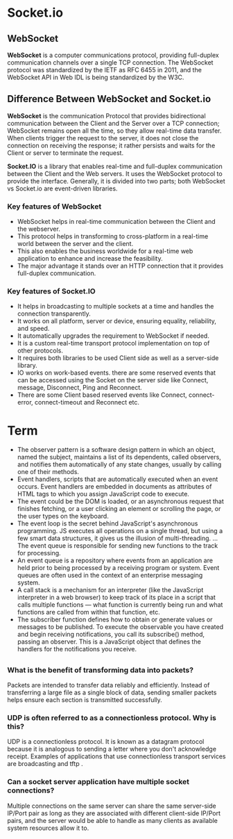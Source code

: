 # Socket.io
## WebSocket
**WebSocket** is a computer communications protocol, providing full-duplex communication channels over a single TCP connection. The WebSocket protocol was standardized by the IETF as RFC 6455 in 2011, and the WebSocket API in Web IDL is being standardized by the W3C.

## Difference Between WebSocket and Socket.io
**WebSocket** is the communication Protocol that provides bidirectional communication between the Client and the Server over a TCP connection; WebSocket remains open all the time, so they allow real-time data transfer. When clients trigger the request to the server, it does not close the connection on receiving the response; it rather persists and waits for the Client or server to terminate the request.

**Socket.IO** is a library that enables real-time and full-duplex communication between the Client and the Web servers. It uses the WebSocket protocol to provide the interface. Generally, it is divided into two parts; both WebSocket vs Socket.io are event-driven libraries.

### **Key features of WebSocket** 

* WebSocket helps in real-time communication between the Client and the webserver.
* This protocol helps in transforming to cross-platform in a real-time world between the server and the client.
* This also enables the business worldwide for a real-time web application to enhance and increase the feasibility.
* The major advantage it stands over an HTTP connection that it provides full-duplex communication.

### **Key features of Socket.IO**
* It helps in broadcasting to multiple sockets at a time and handles the connection transparently.
* It works on all platform, server or device, ensuring equality, reliability, and speed.
* It automatically upgrades the requirement to WebSocket if needed.
* It is a custom real-time transport protocol implementation on top of other protocols.
* It requires both libraries to be used Client side as well as a server-side library.
* IO works on work-based events. there are some reserved events that can be accessed using the Socket on the server side like Connect, message, Disconnect, Ping and Reconnect.
* There are some Client based reserved events like Connect, connect- error, connect-timeout and Reconnect etc.

# Term
* The observer pattern is a software design pattern in which an object, named the subject, maintains a list of its dependents, called observers, and notifies them automatically of any state changes, usually by calling one of their methods.
* Event handlers, scripts that are automatically executed when an event occurs. Event handlers are embedded in documents as attributes of HTML tags to which you assign JavaScript code to execute.
*  The event could be the DOM is loaded, or an asynchronous request that finishes fetching, or a user clicking an element or scrolling the page, or the user types on the keyboard.
* The event loop is the secret behind JavaScript's asynchronous programming. JS executes all operations on a single thread, but using a few smart data structures, it gives us the illusion of multi-threading. ... The event queue is responsible for sending new functions to the track for processing.
* An event queue is a repository where events from an application are held prior to being processed by a receiving program or system. Event queues are often used in the context of an enterprise messaging system.
* A call stack is a mechanism for an interpreter (like the JavaScript interpreter in a web browser) to keep track of its place in a script that calls multiple functions — what function is currently being run and what functions are called from within that function, etc.
* The subscriber function defines how to obtain or generate values or messages to be published. To execute the observable you have created and begin receiving notifications, you call its subscribe() method, passing an observer. This is a JavaScript object that defines the handlers for the notifications you receive.



## 

### What is the benefit of transforming data into packets?
Packets are intended to transfer data reliably and efficiently. Instead of transferring a large file as a single block of data, sending smaller packets helps ensure each section is transmitted successfully.

### UDP is often referred to as a connectionless protocol. Why is this?

UDP is a connectionless protocol. It is known as a datagram protocol because it is analogous to sending a letter where you don't acknowledge receipt. Examples of applications that use connectionless transport services are broadcasting and tftp .

### Can a socket server application have multiple socket connections?

 Multiple connections on the same server can share the same server-side IP/Port pair as long as they are associated with different client-side IP/Port pairs, and the server would be able to handle as many clients as available system resources allow it to.